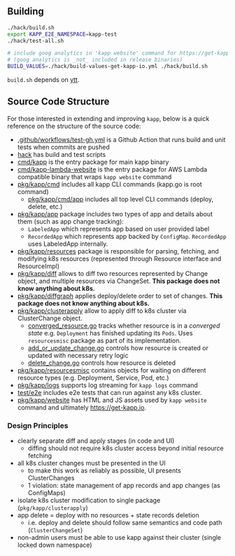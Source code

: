 ## Building

```bash
./hack/build.sh
export KAPP_E2E_NAMESPACE=kapp-test
./hack/test-all.sh

# include goog analytics in 'kapp website' command for https://get-kapp.io
# (goog analytics is _not_ included in release binaries)
BUILD_VALUES=./hack/build-values-get-kapp-io.yml ./hack/build.sh
```

`build.sh` depends on [ytt](https://github.com/k14s/ytt).

## Source Code Structure

For those interested in extending and improving `kapp`, below is a quick reference on the structure of the source code:

- [.github/workflows/test-gh.yml](https://github.com/k14s/kapp/blob/master/.github/workflows/test-gh.yml) is a Github Action that runs build and unit tests when commits are pushed
- [hack](https://github.com/k14s/kapp/tree/master/hack) has build and test scripts
- [cmd/kapp](https://github.com/k14s/kapp/blob/master/cmd/kapp) is the entry package for main kapp binary
- [cmd/kapp-lambda-website](https://github.com/k14s/kapp/blob/master/cmd/kapp-lambda-website) is the entry package for AWS Lambda compatible binary that wraps `kapp website` command
- [pkg/kapp/cmd](https://github.com/k14s/kapp/tree/master/pkg/kapp/cmd) includes all kapp CLI commands (kapp.go is root command)
  - [pkg/kapp/cmd/app](https://github.com/k14s/kapp/tree/master/pkg/kapp/cmd/app) includes all top level CLI commands (deploy, delete, etc.)
- [pkg/kapp/app](https://github.com/k14s/kapp/tree/master/pkg/kapp/app) package includes two types of app and details about them (such as app change tracking):
  - `LabeledApp` which represents app based on user provided label
  - `RecordedApp` which represents app backed by `ConfigMap`. `RecordedApp` uses LabeledApp internally.
- [pkg/kapp/resources](https://github.com/k14s/kapp/tree/master/pkg/kapp/resources) package is responsible for parsing, fetching, and modifying k8s resources (represented through Resource interface and ResourceImpl)
- [pkg/kapp/diff](https://github.com/k14s/kapp/tree/master/pkg/kapp/diff) allows to diff two resources represented by Change object, and multiple resources via ChangeSet. **This package does not know anything about k8s.**
- [pkg/kapp/diffgraph](https://github.com/k14s/kapp/tree/master/pkg/kapp/diffgraph) applies deploy/delete order to set of changes. **This package does not know anything about k8s.**
- [pkg/kapp/clusterapply](https://github.com/k14s/kapp/tree/master/pkg/kapp/clusterapply) allow to apply diff to k8s cluster via ClusterChange object.
  - [converged_resource.go](https://github.com/k14s/kapp/blob/master/pkg/kapp/clusterapply/converged_resource.go) tracks whether resource is in a _converged state_ e.g. `Deployment` has finished updating its `Pods`. Uses `resourcesmisc` package as part of its implementation.
  - [add_or_update_change.go](https://github.com/k14s/kapp/blob/master/pkg/kapp/clusterapply/add_or_update_change.go) controls how resource is created or updated with necessary retry logic
  - [delete_change.go](https://github.com/k14s/kapp/blob/master/pkg/kapp/clusterapply/delete_change.go) controls how resource is deleted
- [pkg/kapp/resourcesmisc](https://github.com/k14s/kapp/tree/master/pkg/kapp/resourcesmisc) contains objects for waiting on different resource types (e.g. Deployment, Service, Pod, etc.)
- [pkg/kapp/logs](https://github.com/k14s/kapp/tree/master/pkg/kapp/logs) supports log streaming for `kapp logs` command
- [test/e2e](https://github.com/k14s/kapp/tree/master/test/e2e) includes e2e tests that can run against any k8s cluster.
- [pkg/kapp/website](https://github.com/k14s/kapp/tree/master/pkg/kapp/website) has HTML and JS assets used by `kapp website` command and ultimately https://get-kapp.io.

### Design Principles

- clearly separate diff and apply stages (in code and UI)
  - diffing should not require k8s cluster access beyond initial resource fetching
- all k8s cluster changes must be presented in the UI
  - to make this work as reliably as possible, UI presents ClusterChanges
  - 1 violation: state management of app records and app changes (as ConfigMaps)
- isolate k8s cluster modification to single package (`pkg/kapp/clusterapply`)
- app delete = deploy with no resources + state records deletion
  - i.e. deploy and delete should follow same semantics and code path (`ClusterChangeSet`)
- non-admin users must be able to use kapp against their cluster (single locked down namespace)
